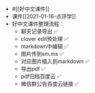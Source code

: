 - #[[好中文课件]]
- 课件[[2021-01-16-点评学]]
- 好中文课件整理流程：
    - 聊天记录导出 ✅
    - clover edit预处理  ✅
    - markdown中编辑  ✅
    - 图片传到sm.ms  ✅
    - 对应图片插入到markdown  ✅
    - 导出pdf  ✅
    - pdf归档百度云 ✅
    - 微信群公告百度云链接 ✅
